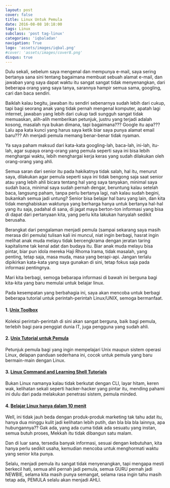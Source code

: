 ```yaml
---
layout: post
cover: false
title: Linux Untuk Pemula
date: 2016-08-08 10:18:00
tags: Linux
subclass: 'post tag-linux'
categories: 'iqbaladan'
navigation: True
logo: 'assets/images/iqbal.png'
#cover: 'assets/images/cover8.png'
disqus: true
---
```


Dulu sekali, sebelum saya mengenal dan mempunya e-mail, saya sering bertanya sana sini tentang bagaimana membuat sebuah alamat e-mail, dan jawaban yang saya dapat waktu itu sangat sangat tidak menyenangkan, dari beberapa orang yang saya tanya, sarannya hampir semua sama, googling, cari dan baca sendiri.

Baiklah kalau begitu, jawaban itu sendiri sebenarnya sudah lebih dari cukup, tapi bagi seorang anak yang tidak pernah mengenal komputer, apatah lagi internet, jawaban yang lebih dari cukup tadi sungguh sangat tidak memuaskan, alih-alih memberikan petunjuk, justru yang terjadi adalah kosong, masalah nya bukan dimana, tapi bagaimana??? Google itu apa??? Lalu apa kata kunci yang harus saya ketik biar saya punya alamat email baru??? Ah menjadi pemula memang benar-benar tidak nyaman.

Ya saya paham maksud dari kata-kata googling-lah, baca-lah, ini-lah, itu-lah, agar supaya orang-orang yang pemula seperti saya ini bisa lebih menghargai waktu, lebih menghargai kerja keras yang sudah dilakukan oleh orang-orang yang ahli.

Semua saran dari senior itu pada hakikatnya tidak salah, hal itu, menurut saya, dilakukan agar pemula seperti saya ini tidak bengong saja saat senior atau yang lebih ahli bicara tentang hal yang saya tanyakan, minimal saya sudah baca, minimal saya sudah pernah dengar, beruntung kalau setelah baca, langsung paham, tanpa perlu bertanya lagi, nah kalau sudah begini, bukankah semua jadi untung? Senior bisa belajar hal baru yang lain, dan kita tidak menghabiskan waktunya yang berharga hanya untuk bertanya hal-hal yang itu saja, padahal di sana, di jagat maya berton-ton informasi yang bisa di dapat dari pertanyaan kita, yang perlu kita lakukan hanyalah sedikit berusaha.

Berangkat dari pengalaman menjadi pemula (sampai sekarang saya masih merasa diri pemula) tulisan kali ini muncul, niat ingin berbagi, hasrat ingin melihat anak muda melayu tidak bercengkrama dengan jeratan taring kapitalisme tak kenal adat dan budaya itu. Biar anak muda melayu bisa pintar, biar pun idola mereka Haji Rhoma Irama, tidak masalah, yang penting, tetap saja, masa muda, masa yang berapi-api. Jangan terlalu dipikirkan kata-kata yang saya gunakan di sini, tetap fokus saja pada informasi pentingnya.

Mari kita berbagi, semoga bebarapa informasi di bawah ini berguna bagi kita-kita yang baru memulai untuk belajar linux.

Pada kesempatan yang berbahagia ini, saya akan mencoba untuk berbagi beberapa tutorial untuk perintah-perintah Linux/UNIX, semoga bermanfaat.

####  1. [Unix Toolbox](http://cb.vu/unixtoolbox.xhtml)

Koleksi perintah-perintah di sini akan sangat berguna, baik bagi pemula, terlebih bagi para penggiat dunia IT, juga pengguna yang sudah ahli.

####  2. [Unix Tutorial untuk Pemula](http://www.ee.surrey.ac.uk/Teaching/Unix/)

Petunjuk pemula bagi yang ingin mempelajari Unix maupun sistem operasi Linux, delapan panduan sederhana ini, cocok untuk pemula yang baru bermain-main dengan Linux.

####  3. [Linux Command and Learning Shell Tutorials](http://linuxcommand.org/learning_the_shell.php)

Bukan Linux namanya kalau tidak berkutat dengan CLI, layar hitam, keren wak, kelihatan sekali seperti hacker-hacker yang pintar itu, mending pahami ini dulu dari pada melakukan penetrasi sistem, pemula minded.

####  4. [Belajar Linux hanya dalam 10 menit](http://freeengineer.org/learnUNIXin10minutes.html)

Well, ini tidak jauh beda dengan produk-produk marketing tak tahu adat itu, hanya dua minggu kulit jadi kelihatan lebih putih, dan bla bla bla lainnya, apa hubungannya?? Gak ada, yang ada cuma tidak ada sesuatu yang instan, semua butuh proses, Mekkah itu tidak dibangun satu malam.

Dan di luar sana, tersedia banyak informasi, sesuai dengan kebutuhan, kita hanya perlu sedikit usaha, kemudian mencoba untuk menghormati waktu yang senior kita punya.

Selalu, menjadi pemula itu sangat tidak menyenangkan, tapi mengapa mesti berkecil hati, semua ahli pernah jadi pemula, semua GURU pernah jadi NEWBIE, selama kita masih punya semangat, selama rasa ingin tahu masih tetap ada, PEMULA selalu akan menjadi AHLI.
